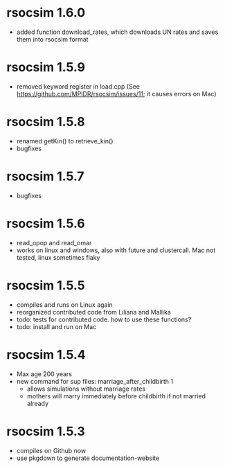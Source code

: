 # rsocsim 1.6.0
 * added function download_rates, which downloads UN rates and saves them into rsocsim format

# rsocsim 1.5.9
 * removed keyword register in load.cpp (See https://github.com/MPIDR/rsocsim/issues/11; it causes errors on Mac)

# rsocsim 1.5.8
 * renamed getKin() to retrieve_kin()
 * bugfixes

# rsocsim 1.5.7
 * bugfixes

# rsocsim 1.5.6
 * read_opop and read_omar
 * works on linux and windows, also with future and clustercall. Mac not tested, linux sometimes flaky

# rsocsim 1.5.5
 * compiles and runs on Linux again
 * reorganized contributed code from Liliana and Mallika
 * todo: tests for contributed code. how to use these functions?
 * todo: install and run on Mac

# rsocsim 1.5.4
 * Max age 200 years
 * new command for sup files: marriage_after_childbirth 1
   * allows simulations without marriage rates
   * mothers will marry immediately before childbirth if not married already

# rsocsim 1.5.3
 * compiles on Github now
 * use pkgdown to generate documentation-website
 